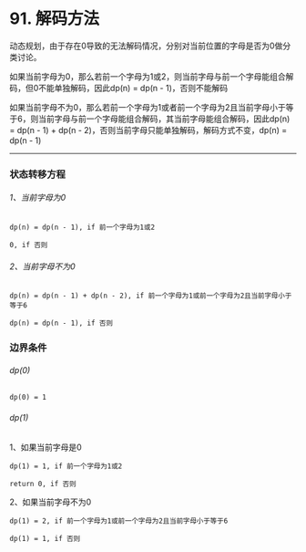 # 91. 解码方法

动态规划，由于存在0导致的无法解码情况，分别对当前位置的字母是否为0做分类讨论。

如果当前字母为0，那么若前一个字母为1或2，则当前字母与前一个字母能组合解码，但0不能单独解码，因此dp(n) = dp(n - 1)，否则不能解码

如果当前字母不为0，那么若前一个字母为1或者前一个字母为2且当前字母小于等于6，则当前字母与前一个字母能组合解码，其当前字母能组合解码，因此dp(n) = dp(n - 1) + dp(n - 2)，否则当前字母只能单独解码，解码方式不变，dp(n) = dp(n - 1)


---


### 状态转移方程

###### 1、当前字母为0

`dp(n) = dp(n - 1), if 前一个字母为1或2`

`0, if 否则`

###### 2、当前字母不为0

`dp(n) = dp(n - 1) + dp(n - 2), if 前一个字母为1或前一个字母为2且当前字母小于等于6`

`dp(n) = dp(n - 1), if 否则`


### 边界条件

###### dp(0)

`dp(0) = 1`

###### dp(1)

1、如果当前字母是0

`dp(1) = 1, if 前一个字母为1或2`

`return 0, if 否则`

2、如果当前字母不为0

`dp(1) = 2, if 前一个字母为1或前一个字母为2且当前字母小于等于6`

`dp(1) = 1, if 否则`
